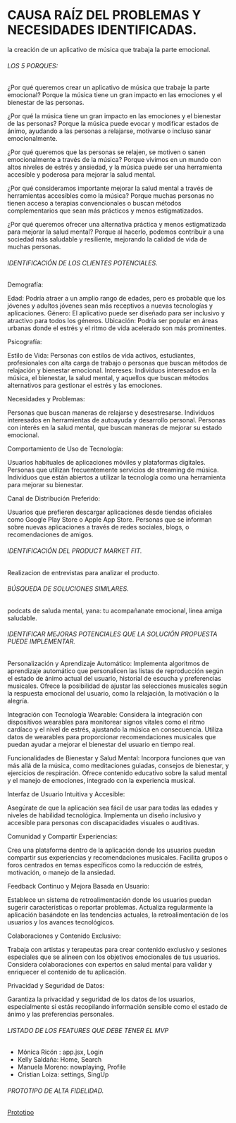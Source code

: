 # CAUSA RAÍZ DEL PROBLEMAS Y NECESIDADES IDENTIFICADAS.
la creación de un aplicativo de música que trabaja la parte emocional.

###### LOS 5 PORQUES:
<p>
¿Por qué queremos crear un aplicativo de música que trabaje la parte emocional?
 Porque la música tiene un gran impacto en las emociones y el bienestar de las personas.

¿Por qué la música tiene un gran impacto en las emociones y el bienestar de las personas?
Porque la música puede evocar y modificar estados de ánimo, ayudando a las personas a relajarse, motivarse o incluso sanar emocionalmente.

¿Por qué queremos que las personas se relajen, se motiven o sanen emocionalmente a través de la música?
Porque vivimos en un mundo con altos niveles de estrés y ansiedad, y la música puede ser una herramienta accesible y poderosa para mejorar la salud mental.

¿Por qué consideramos importante mejorar la salud mental a través de herramientas accesibles como la música?
 Porque muchas personas no tienen acceso a terapias convencionales o buscan métodos complementarios que sean más prácticos y menos estigmatizados.

¿Por qué queremos ofrecer una alternativa práctica y menos estigmatizada para mejorar la salud mental?
 Porque al hacerlo, podemos contribuir a una sociedad más saludable y resiliente, mejorando la calidad de vida de muchas personas.
</p>



###### IDENTIFICACIÓN DE LOS CLIENTES POTENCIALES.

<p>
Demografía:

Edad: Podría atraer a un amplio rango de edades, pero es probable que los jóvenes y adultos jóvenes sean más receptivos a nuevas tecnologías y aplicaciones.
Género: El aplicativo puede ser diseñado para ser inclusivo y atractivo para todos los géneros.
Ubicación: Podría ser popular en áreas urbanas donde el estrés y el ritmo de vida acelerado son más prominentes.

Psicografía:

Estilo de Vida: Personas con estilos de vida activos, estudiantes, profesionales con alta carga de trabajo o personas que buscan métodos de relajación y bienestar emocional.
Intereses: Individuos interesados en la música, el bienestar, la salud mental, y aquellos que buscan métodos alternativos para gestionar el estrés y las emociones.

Necesidades y Problemas:

Personas que buscan maneras de relajarse y desestresarse.
Individuos interesados en herramientas de autoayuda y desarrollo personal.
Personas con interés en la salud mental, que buscan maneras de mejorar su estado emocional.

Comportamiento de Uso de Tecnología:

Usuarios habituales de aplicaciones móviles y plataformas digitales.
Personas que utilizan frecuentemente servicios de streaming de música.
Individuos que están abiertos a utilizar la tecnología como una herramienta para mejorar su bienestar.

Canal de Distribución Preferido:

Usuarios que prefieren descargar aplicaciones desde tiendas oficiales como Google Play Store o Apple App Store.
Personas que se informan sobre nuevas aplicaciones a través de redes sociales, blogs, o recomendaciones de amigos.
</p>


###### IDENTIFICACIÓN DEL PRODUCT MARKET FIT.
<p>
Realizacion de entrevistas para analizar el producto.
</p>


###### BÚSQUEDA DE SOLUCIONES SIMILARES.

<p>
podcats de saluda mental, yana: tu acompañanate emocional, linea amiga saludable.
</p>


###### IDENTIFICAR MEJORAS POTENCIALES QUE LA SOLUCIÓN PROPUESTA PUEDE IMPLEMENTAR.

<p>
Personalización y Aprendizaje Automático:
Implementa algoritmos de aprendizaje automático que personalicen las listas de reproducción según el estado de ánimo actual del usuario, historial de escucha y preferencias musicales.
Ofrece la posibilidad de ajustar las selecciones musicales según la respuesta emocional del usuario, como la relajación, la motivación o la alegría.

Integración con Tecnología Wearable:
Considera la integración con dispositivos wearables para monitorear signos vitales como el ritmo cardíaco y el nivel de estrés, ajustando la música en consecuencia.
Utiliza datos de wearables para proporcionar recomendaciones musicales que puedan ayudar a mejorar el bienestar del usuario en tiempo real.

Funcionalidades de Bienestar y Salud Mental:
Incorpora funciones que van más allá de la música, como meditaciones guiadas, consejos de bienestar, y ejercicios de respiración.
Ofrece contenido educativo sobre la salud mental y el manejo de emociones, integrado con la experiencia musical.
</p>

<p>

Interfaz de Usuario Intuitiva y Accesible:

Asegúrate de que la aplicación sea fácil de usar para todas las edades y niveles de habilidad tecnológica.
Implementa un diseño inclusivo y accesible para personas con discapacidades visuales o auditivas.

</p>
<p>
Comunidad y Compartir Experiencias:

Crea una plataforma dentro de la aplicación donde los usuarios puedan compartir sus experiencias y recomendaciones musicales.
Facilita grupos o foros centrados en temas específicos como la reducción de estrés, motivación, o manejo de la ansiedad.

Feedback Continuo y Mejora Basada en Usuario:

Establece un sistema de retroalimentación donde los usuarios puedan sugerir características o reportar problemas.
Actualiza regularmente la aplicación basándote en las tendencias actuales, la retroalimentación de los usuarios y los avances tecnológicos.
</p>

<p>
Colaboraciones y Contenido Exclusivo:

Trabaja con artistas y terapeutas para crear contenido exclusivo y sesiones especiales que se alineen con los objetivos emocionales de tus usuarios.
Considera colaboraciones con expertos en salud mental para validar y enriquecer el contenido de tu aplicación.
</p>

<p>
Privacidad y Seguridad de Datos:

Garantiza la privacidad y seguridad de los datos de los usuarios, especialmente si estás recopilando información sensible como el estado de ánimo y las preferencias personales.
</p>


###### LISTADO DE LOS FEATURES QUE DEBE TENER EL MVP
  - Mónica Ricón : 
    app.jsx,
    Login
- Kelly Saldaña: 
   Home,
   Search
- Manuela Moreno:
   nowplaying,
   Profile
- Cristian Loiza:
   settings,
   SingUp


######  PROTOTIPO DE ALTA FIDELIDAD.
[Prototipo](https://www.figma.com/file/FvM2p98YDkRDEYf1ibAxXa/MelodiaMood?type=design&node-id=0-1&mode=design&t=bXkOWL746ssAvGUk-0 "Prototipo")
